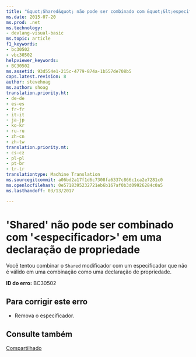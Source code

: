 ```yaml
---
title: "&quot;Shared&quot; não pode ser combinado com &quot;&lt;especificador&gt;&quot; em uma declaração de propriedade | Documentos do Microsoft"
ms.date: 2015-07-20
ms.prod: .net
ms.technology:
- devlang-visual-basic
ms.topic: article
f1_keywords:
- bc30502
- vbc30502
helpviewer_keywords:
- BC30502
ms.assetid: 93d554e1-215c-4779-874a-1b557de708b5
caps.latest.revision: 8
author: stevehoag
ms.author: shoag
translation.priority.ht:
- de-de
- es-es
- fr-fr
- it-it
- ja-jp
- ko-kr
- ru-ru
- zh-cn
- zh-tw
translation.priority.mt:
- cs-cz
- pl-pl
- pt-br
- tr-tr
translationtype: Machine Translation
ms.sourcegitcommit: a06bd2a17f1d6c7308fa6337c866c1ca2e7281c0
ms.openlocfilehash: 0e5718395232721eb6b167af0b3d09926284c0a5
ms.lasthandoff: 03/13/2017

---
```

# <a name="39shared39-cannot-be-combined-with-39ltspecifiergt39-on-a-property-declaration"></a>'Shared' não pode ser combinado com '&lt;especificador&gt;' em uma declaração de propriedade
Você tentou combinar o `Shared` modificador com um especificador que não é válido em uma combinação como uma declaração de propriedade.  
  
 **ID do erro:** BC30502  
  
## <a name="to-correct-this-error"></a>Para corrigir este erro  
  
-   Remova o especificador.  
  
## <a name="see-also"></a>Consulte também  
 [Compartilhado](../../visual-basic/language-reference/modifiers/shared.md)
